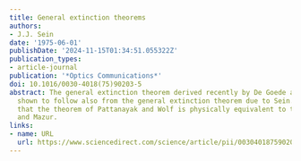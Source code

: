 ```yaml
---
title: General extinction theorems
authors:
- J.J. Sein
date: '1975-06-01'
publishDate: '2024-11-15T01:34:51.055322Z'
publication_types:
- article-journal
publication: '*Optics Communications*'
doi: 10.1016/0030-4018(75)90203-5
abstract: The general extinction theorem derived recently by De Goede and Mazur is
  shown to follow also from the general extinction theorem due to Sein. It is noted
  that the theorem of Pattanayak and Wolf is physically equivalent to that of De Goede
  and Mazur.
links:
- name: URL
  url: https://www.sciencedirect.com/science/article/pii/0030401875902035
---
```

